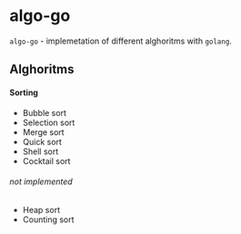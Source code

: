 algo-go
=============

`algo-go` - implemetation of different alghoritms with `golang`.

Alghoritms
----------

#### Sorting

  * Bubble sort
  * Selection sort
  * Merge sort
  * Quick sort
  * Shell sort
  * Cocktail sort

###### not implemented

  * Heap sort
  * Counting sort
